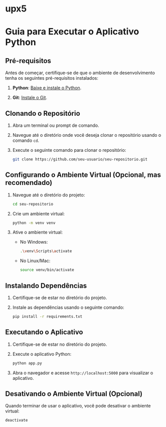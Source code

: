 # upx5

# Guia para Executar o Aplicativo Python

## Pré-requisitos
Antes de começar, certifique-se de que o ambiente de desenvolvimento tenha os seguintes pré-requisitos instalados:

1. **Python**: [Baixe e instale o Python](https://www.python.org/downloads/).

2. **Git**: [Instale o Git](https://git-scm.com/book/en/v2/Getting-Started-Installing-Git).

## Clonando o Repositório
1. Abra um terminal ou prompt de comando.

2. Navegue até o diretório onde você deseja clonar o repositório usando o comando `cd`.

3. Execute o seguinte comando para clonar o repositório:
    ```bash
    git clone https://github.com/seu-usuario/seu-repositorio.git
    ```

## Configurando o Ambiente Virtual (Opcional, mas recomendado)
1. Navegue até o diretório do projeto:
    ```bash
    cd seu-repositorio
    ```

2. Crie um ambiente virtual:
    ```bash
    python -m venv venv
    ```

3. Ative o ambiente virtual:
    - No Windows:
        ```bash
        .\venv\Scripts\activate
        ```
    - No Linux/Mac:
        ```bash
        source venv/bin/activate
        ```

## Instalando Dependências
1. Certifique-se de estar no diretório do projeto.

2. Instale as dependências usando o seguinte comando:
    ```bash
    pip install -r requirements.txt
    ```

## Executando o Aplicativo
1. Certifique-se de estar no diretório do projeto.

2. Execute o aplicativo Python:
    ```bash
    python app.py
    ```

3. Abra o navegador e acesse `http://localhost:5000` para visualizar o aplicativo.

## Desativando o Ambiente Virtual (Opcional)
Quando terminar de usar o aplicativo, você pode desativar o ambiente virtual:
```bash
deactivate
